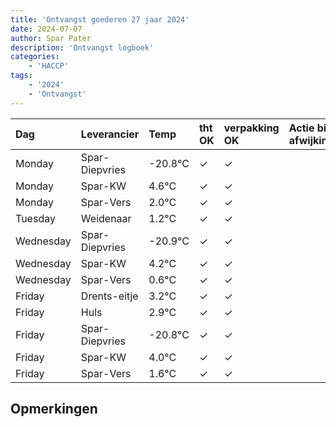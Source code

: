 ```yaml
---
title: 'Ontvangst goederen 27 jaar 2024'
date: 2024-07-07
author: Spar Pater
description: 'Ontvangst logboek'
categories:
    - 'HACCP'
tags:
    - '2024'
    - 'Ontvangst'
---
```

| Dag | Leverancier | Temp | tht OK | verpakking OK | Actie bij afwijking | Controle door |
|:---|:---|:---|:---|:---|:---|:---|
| Monday | Spar-Diepvries | -20.8°C | &check; | &check; | | DPater |
| Monday | Spar-KW | 4.6°C | &check; | &check; | | DPater |
| Monday | Spar-Vers | 2.0°C | &check; | &check; | | DPater |
| Tuesday | Weidenaar | 1.2°C | &check; | &check; | | DPater |
| Wednesday | Spar-Diepvries | -20.9°C | &check; | &check; | | WPater |
| Wednesday | Spar-KW | 4.2°C | &check; | &check; | | WPater |
| Wednesday | Spar-Vers | 0.6°C | &check; | &check; | | WPater |
| Friday | Drents-eitje | 3.2°C | &check; | &check; | | WPater |
| Friday | Huls | 2.9°C | &check; | &check; | | WPater |
| Friday | Spar-Diepvries | -20.8°C | &check; | &check; | | WPater |
| Friday | Spar-KW | 4.0°C | &check; | &check; | | WPater |
| Friday | Spar-Vers | 1.6°C | &check; | &check; | | WPater |

## Opmerkingen



